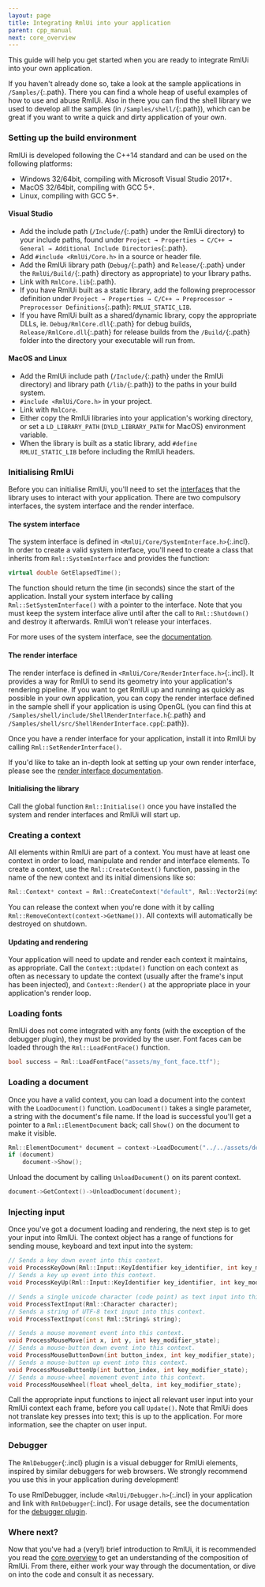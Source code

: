```yaml
---
layout: page
title: Integrating RmlUi into your application
parent: cpp_manual
next: core_overview
---
```


This guide will help you get started when you are ready to integrate RmlUi into your own application.

If you haven't already done so, take a look at the sample applications in `/Samples/`{:.path}. There you can find a whole heap of useful examples of how to use and abuse RmlUi. Also in there you can find the shell library we used to develop all the samples (in `/Samples/shell/`{:.path}), which can be great if you want to write a quick and dirty application of your own.

### Setting up the build environment

RmlUi is developed following the C++14 standard and can be used on the following platforms:

- Windows 32/64bit, compiling with Microsoft Visual Studio 2017+.
- MacOS 32/64bit, compiling with GCC 5+.
- Linux, compiling with GCC 5+. 

#### Visual Studio

- Add the include path (`/Include/`{:.path} under the RmlUi directory) to your include paths, found under `Project → Properties → C/C++ → General → Additional Include Directories`{:.path}.
- Add `#include <RmlUi/Core.h>` in a source or header file.
- Add the RmlUi library path (`Debug/`{:.path} and `Release/`{:.path} under the `RmlUi/Build/`{:.path} directory as appropriate) to your library paths.
- Link with `RmlCore.lib`{:.path}.
- If you have RmlUi built as a static library, add the following preprocessor definition under `Project → Properties → C/C++ → Preprocessor → Preprocessor Definitions`{:.path}: `RMLUI_STATIC_LIB`.
- If you have RmlUi built as a shared/dynamic library, copy the appropriate DLLs, ie. `Debug/RmlCore.dll`{:.path} for debug builds, `Release/RmlCore.dll`{:.path} for release builds from the `/Build/`{:.path} folder into the directory your executable will run from. 

#### MacOS and Linux

- Add the RmlUi include path (`/Include/`{:.path} under the RmlUi directory) and library path (`/lib/`{:.path}) to the paths in your build system.
- `#include <RmlUi/Core.h>` in your project.
- Link with `RmlCore`.
- Either copy the RmlUi libraries into your application's working directory, or set a `LD_LIBRARY_PATH` (`DYLD_LIBRARY_PATH` for MacOS) environment variable. 
- When the library is built as a static library, add `#define RMLUI_STATIC_LIB` before including the RmlUi headers.

### Initialising RmlUi

Before you can initialise RmlUi, you'll need to set the [interfaces](interfaces.html) that the library uses to interact with your application. There are two compulsory interfaces, the system interface and the render interface.

#### The system interface

The system interface is defined in `<RmlUi/Core/SystemInterface.h>`{:.incl}. In order to create a valid system interface, you'll need to create a class that inherits from `Rml::SystemInterface` and provides the function:

```cpp
virtual double GetElapsedTime();
```

The function should return the time (in seconds) since the start of the application. Install your system interface by calling `Rml::SetSystemInterface()` with a pointer to the interface. Note that you must keep the system interface alive until after the call to `Rml::Shutdown()` and destroy it afterwards. RmlUi won't release your interfaces.

For more uses of the system interface, see the [documentation](interfaces/system.html).

#### The render interface

The render interface is defined in `<RmlUi/Core/RenderInterface.h>`{:.incl}. It provides a way for RmlUi to send its geometry into your application's rendering pipeline. If you want to get RmlUi up and running as quickly as possible in your own application, you can copy the render interface defined in the sample shell if your application is using OpenGL (you can find this at `/Samples/shell/include/ShellRenderInterface.h`{:.path} and `/Samples/shell/src/ShellRenderInterface.cpp`{:.path}).

Once you have a render interface for your application, install it into RmlUi by calling `Rml::SetRenderInterface()`.

If you'd like to take an in-depth look at setting up your own render interface, please see the [render interface documentation](interfaces/render.html).

#### Initialising the library

Call the global function `Rml::Initialise()` once you have installed the system and render interfaces and RmlUi will start up.


### Creating a context

All elements within RmlUi are part of a context. You must have at least one context in order to load, manipulate and render and interface elements. To create a context, use the `Rml::CreateContext()` function, passing in the name of the new context and its initial dimensions like so:

```cpp
Rml::Context* context = Rml::CreateContext("default", Rml::Vector2i(myScreenWidth, myScreenHeight));
```

You can release the context when you're done with it by calling `Rml::RemoveContext(context->GetName())`.  All contexts will automatically be destroyed on shutdown.

#### Updating and rendering

Your application will need to update and render each context it maintains, as appropriate. Call the `Context::Update()` function on each context as often as necessary to update the context (usually after the frame's input has been injected), and `Context::Render()` at the appropriate place in your application's render loop.

### Loading fonts

RmlUi does not come integrated with any fonts (with the exception of the debugger plugin), they must be provided by the user. Font faces can be loaded through the `Rml::LoadFontFace()` function.

```cpp
bool success = Rml::LoadFontFace("assets/my_font_face.ttf");
```

### Loading a document

Once you have a valid context, you can load a document into the context with the `LoadDocument()` function. `LoadDocument()` takes a single parameter, a string with the document's file name. If the load is successful you'll get a pointer to a `Rml::ElementDocument` back; call `Show()` on the document to make it visible.

```cpp
Rml::ElementDocument* document = context->LoadDocument("../../assets/demo.rml");
if (document)
	document->Show();
```

Unload the document by calling `UnloadDocument()` on its parent context.

```cpp
document->GetContext()->UnloadDocument(document);
```

### Injecting input

Once you've got a document loading and rendering, the next step is to get your input into RmlUi. The context object has a range of functions for sending mouse, keyboard and text input into the system:

```cpp
// Sends a key down event into this context.
void ProcessKeyDown(Rml::Input::KeyIdentifier key_identifier, int key_modifier_state);
// Sends a key up event into this context.
void ProcessKeyUp(Rml::Input::KeyIdentifier key_identifier, int key_modifier_state);

// Sends a single unicode character (code point) as text input into this context.
void ProcessTextInput(Rml::Character character);
// Sends a string of UTF-8 text input into this context.
void ProcessTextInput(const Rml::String& string);

// Sends a mouse movement event into this context.
void ProcessMouseMove(int x, int y, int key_modifier_state);
// Sends a mouse-button down event into this context.
void ProcessMouseButtonDown(int button_index, int key_modifier_state);
// Sends a mouse-button up event into this context.
void ProcessMouseButtonUp(int button_index, int key_modifier_state);
// Sends a mouse-wheel movement event into this context.
void ProcessMouseWheel(float wheel_delta, int key_modifier_state);
```

Call the appropriate input functions to inject all relevant user input into your RmlUi context each frame, before you call `Update()`. Note that RmlUi does not translate key presses into text; this is up to the application. For more information, see the chapter on user input.


### Debugger

The `RmlDebugger`{:.incl} plugin is a visual debugger for RmlUi elements, inspired by similar debuggers for web browsers. We strongly recommend you use this in your application during development!

To use RmlDebugger, include `<RmlUi/Debugger.h>`{:.incl} in your application and link with `RmlDebugger`{:.incl}. For usage details, see the documentation for the [debugger plugin](debugger.html).


### Where next?

Now that you've had a (very!) brief introduction to RmlUi, it is recommended you read the [core overview](core_overview.html) to get an understanding of the composition of RmlUi. From there, either work your way through the documentation, or dive on into the code and consult it as necessary. 
